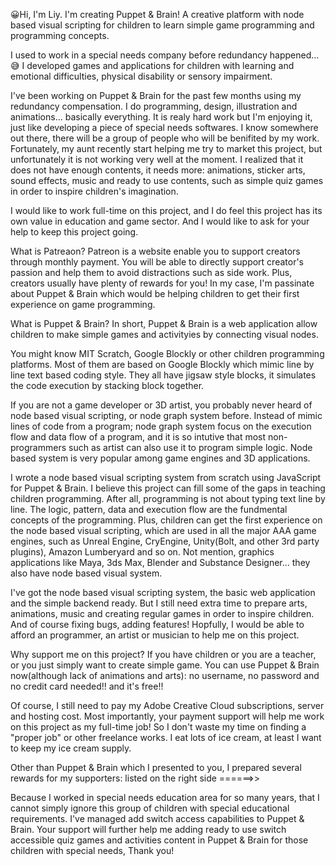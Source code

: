 😀Hi, I'm Liy. I'm creating Puppet & Brain! A creative platform with node based visual scripting for children to learn simple game programming and programming concepts. 

I used to work in a special needs company before redundancy happened...😅 I developed games and applications for children with learning and emotional difficulties, physical disability or sensory impairment.

I've been working on Puppet & Brain for the past few months using my redundancy compensation. I do programming, design, illustration and animations... basically everything. It is realy hard work but I'm enjoying it, just like developing a piece of special needs softwares. I know somewhere out there, there will be a group of people who will be benifited by my work. Fortunately, my aunt recently start helping me try to market this project, but unfortunately it is not working very well at the moment. I realized that it does not have enough contents, it needs more: animations, sticker arts, sound effects, music and ready to use contents, such as simple quiz games in order to inspire children's imagination.

I would like to work full-time on this project, and I do feel this project has its own value in education and game sector. And I would like to ask for your help to keep this project going.

What is Patreaon?
Patreon is a website enable you to support creators through monthly payment. You will be able to directly support creator's passion and help them to avoid distractions such as side work. Plus, creators usually have plenty of rewards for you! In my case, I'm passinate about Puppet & Brain which would be helping children to get their first experience on game programming. 

What is Puppet & Brain?
In short, Puppet & Brain is a web application allow children to make simple games and activityies by connecting visual nodes.

You might know MIT Scratch, Google Blockly or other children programming platforms. Most of them are based on Google Blockly which mimic line by line text based coding style. They all have jigsaw style blocks, it simulates the code execution by stacking block together.

If you are not a game developer or 3D artist, you probably never heard of node based visual scripting, or node graph system before. Instead of mimic lines of code from a program; node graph system focus on the execution flow and data flow of a program, and it is so intutive that most non-programmers such as artist can also use it to program simple logic. Node based system is very popular among game engines and 3D applications.

I wrote a node based visual scripting system from scratch using JavaScript for Puppet & Brain. I believe this project can fill some of the gaps in teaching children programming. After all, programming is not about typing text line by line. The logic, pattern, data and execution flow are the fundmental concepts of the programming. Plus, children can get the first experience on the node based visual scripting, which are used in all the major AAA game engines, such as Unreal Engine, CryEngine, Unity(Bolt, and other 3rd party plugins), Amazon Lumberyard and so on. Not mention, graphics applications like Maya, 3ds Max, Blender and Substance Designer... they also have node based visual system.

I've got the node based visual scripting system, the basic web application and the simple backend ready. But I still need extra time to prepare arts, animations, music and creating regular games in order to inspire children. And of course fixing bugs, adding features! Hopfully, I would be able to afford an programmer, an artist or musician to help me on this project.

Why support me on this project?
If you have children or you are a teacher, or you just simply want to create simple game. You can use Puppet & Brain now(although lack of animations and arts): no username, no password and no credit card needed!! and it's free!!

Of course, I still need to pay my Adobe Creative Cloud subscriptions, server and hosting cost. Most importantly, your payment support will help me work on this project as my full-time job! So I don't waste my time on finding a "proper job" or other freelance works. I eat lots of ice cream, at least I want to keep my ice cream supply.

Other than Puppet & Brain which I presented to you, I prepared several rewards for my supporters: listed on the right side ======>>

Because I worked in special needs education area for so many years, that I cannot simply ignore this group of children with special educational requirements. I've managed add switch access capabilities to Puppet & Brain. Your support will further help me adding ready to use switch accessible quiz games and activities content in Puppet & Brain for those children with special needs, Thank you!